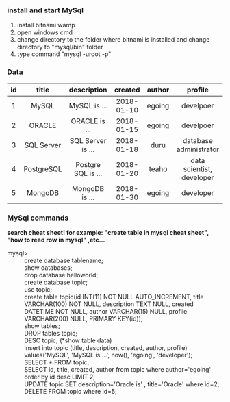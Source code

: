 ### install and start MySql
1. install bitnami wamp
2. open windows cmd
3. change directory to the folder where bitnami is installed and change directory to "mysql/bin" folder
4. type command "mysql -uroot -p"

### Data
| id   | title         | description     | created      | author | profile    |
| :--: | :-----------: | :-------------: | :----------: | :----: | :--------: |
| 1    | MySQL | MySQL is ...    | 2018-01-10   | egoing | develpoer  |
| 2    | ORACLE | ORACLE is ...   | 2018-01-15   | egoing | develpoer  |
| 3    | SQL Server | SQL Server is ... | 2018-01-18   | duru | database administrator  |
| 4    | PostgreSQL | Postgre SQL is ... | 2018-01-20   | teaho | data scientist, developer  |
| 5    | MongoDB | MongoDB is ... | 2018-01-30   | egoing | developer  |


### MySql commands
**search cheat sheet! for example: "create table in mysql cheat sheet", "how to read row in mysql" ,etc...**
<dl>
  <dt>mysql></dt>
  <dd>create database tablename;</dd>
  <dd>show databases;</dd>
  <dd>drop database helloworld;</dd>
	<dd>create database topic;</dd>
	<dd>use topic;</dd>
	<dd>create table topic(id INT(11) NOT NULL AUTO_INCREMENT, title VARCHAR(100) NOT NULL, description TEXT NULL, created DATETIME NOT NULL,     author VARCHAR(15) NULL, profile VARCHAR(200) NULL, PRIMARY KEY(id));</dd>
	<dd>show tables;</dd>
	<dd>DROP tables topic;</dd>
	<dd>DESC topic; (*show table data)</dd>
	<dd>insert into topic (title, description, created, author, profile) values('MySQL', 'MySQL is ...', now(), 'egoing', 'developer');</dd>
	<dd>SELECT * FROM topic;</dd>
	<dd>SELECT id, title, created, author from topic where author='egoing' order by id desc LIMIT 2;</dd>
	<dd>UPDATE topic SET description='Oracle is' , title='Oracle' where id=2;</dd>
	<dd>DELETE FROM topic where id=5;</dd>
 </dl>
